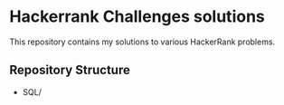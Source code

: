 # Hackerrank Challenges solutions

This repository contains my solutions to various HackerRank problems.

## Repository Structure

- SQL/
